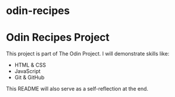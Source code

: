 # odin-recipes
# Odin Recipes Project

This project is part of The Odin Project. 
I will demonstrate skills like:
- HTML & CSS
- JavaScript
- Git & GitHub

This README will also serve as a self-reflection at the end.
